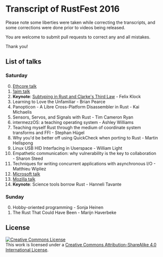 # Transcript of RustFest 2016

Please note some liberties were taken while correcting the transcripts, and some corrections were done prior to videos being released.

You are welcome to submit pull requests to correct any and all mistakes.

Thank you!

## List of talks

### Saturday
0. [Ethcore talk](talks/01-ethcore.md)
0. [1aim talk](talks/02-1aim.md)
0. **Keynote**: [Subtyping in Rust and Clarke's Third Law](talks/03-felix-klock.md) - Felix Klock
0. Learning to Love the Unfamiliar - Brian Pearce
0. Panopticon - A Libre Cross-Platform Disassembler in Rust - Kai Michaelis
0. Sensors, Servos, and Signals with Rust - Tim Cameron Ryan
0. intermezzOS: a teaching operating system - Ashley Williams
0. Teaching myself Rust through the medium of coordinate system transforms and FFI - Stephan Hügel
0. Why you'd be better off using QuickCheck when porting to Rust - Martin Hellspong
0. Linux USB HID Interfacing in Userspace - William Light
0. Empathetic communication: why vulnerability is the key to collaboration - Sharon Steed
0. Techniques for writing concurrent applications with asynchronous I/O - Matthieu Wipliez
0. [Microsoft talk]()
0. [Mozilla talk]()
0. **Keynote**: Science tools borrow Rust - Hanneli Tavante

### Sunday
0. Hobby-oriented programming - Sonja Heinen
0. The Rust That Could Have Been - Marijn Haverbeke

## License
<a rel="license" href="http://creativecommons.org/licenses/by-sa/4.0/"><img alt="Creative Commons License" style="border-width:0" src="https://i.creativecommons.org/l/by-sa/4.0/80x15.png" /></a><br />This work is licensed under a <a rel="license" href="http://creativecommons.org/licenses/by-sa/4.0/">Creative Commons Attribution-ShareAlike 4.0 International License</a>.

